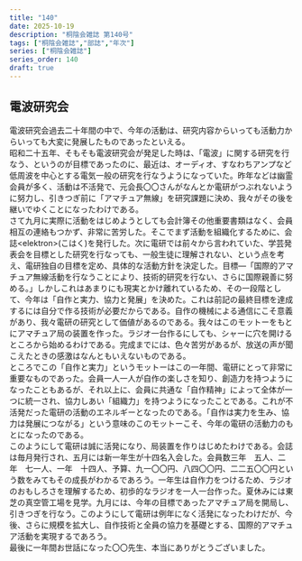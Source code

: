 ```yaml
---
title: "140"
date: 2025-10-19
description: "桐陰会雑誌 第140号"
tags: ["桐陰会雑誌","部誌","年次"]
series: ["桐陰会雑誌"]
series_order: 140
draft: true
---
```


## 電波研究会

電波研究会過去二十年間の中で、今年の活動は、研究内容からいっても活動力からいっても大変に発展したものであったといえる。  
昭和二十五年、そもそも電波研究会が発足した時は、「電波」に関する研究を行なう、というのが目標であったのに、最近は、オーディオ、すなわちアンプなど低周波を中心とする電気一般の研究を行なうようになっていた。昨年などは幽霊会員が多く、活動は不活発で、元会長〇〇さんがなんとか電研がつぶれないように努力し、引きつぎ前に「アマチュア無線」を研究課題に決め、我々がその後を継いでゆくことになったわけである。  
さて九月に実際に活動をはじめようとしても会計簿その他重要書類はなく、会員相互の連絡もつかず、非常に苦労した。そこでまず活動を組織化するために、会誌\<elektron\>(こはく)を発行した。次に電研では前々から言われていた、学芸発表会を目標とした研究を行なっても、一般生徒に理解されない、という点を考え、電研独自の目標を定め、具体的な活動方針を決定した。目標―「国際的アマチュア無線活動を行なうことにより、技術的研究を行ない、さらに国際親善に努める。」しかしこれはあまりにも現実とかけ離れているため、その一段階として、今年は「自作と実力、協力と発展」を決めた。これは前記の最終目標を達成するには自分で作る技術が必要だからである。自作の機械による通信にこそ意義があり、我々電研の研究として価値があるのである。我々はこのモットーをもとにアマチュア局の装置を作った。ラジオ一台作るにしても、シャーに穴を開けるところから始めるわけである。完成までには、色々苦労があるが、放送の声が聞こえたときの感激はなんともいえないものである。  
ところでこの「自作と実力」というモットーはこの一年間、電研にとって非常に重要なものであった。会員一人一人が自作の楽しさを知り、創造力を持つようになったこともあるが、それ以上に、会員に共通な「自作精神」によって全体が一つに統一され、協力しあい「組織力」を持つようになったことである。これが不活発だった電研の活動のエネルギーとなったのである。「自作は実力を生み、協力は発展につながる」という意味のこのモットーこそ、今年の電研の活動力のもとになったのである。  
このようにして電研は誠に活発になり、局装置を作りはじめたわけである。会誌は毎月発行され、五月には新一年生が十四名入会した。会員数三年　五人、二年　七一人、一年　十四人、予算、九一〇〇円、八四〇〇円、二二五〇〇円という数をみてもその成長がわかるであろう。一年生は自作力をつけるため、ラジオのおもしろさを理解するため、初歩的なラジオを一人一台作った。夏休みには東芝の真空管工場を見学。九月には、今年の目標であったアマチュア局を開局し、引きつぎを行なう。このようにして電研は例年になく活発になったわけだが、今後、さらに規模を拡大し、自作技術と全員の協力を基礎とする、国際的アマチュア活動を実現するであろう。  
最後に一年間お世話になった〇〇先生、本当にありがとうございました。